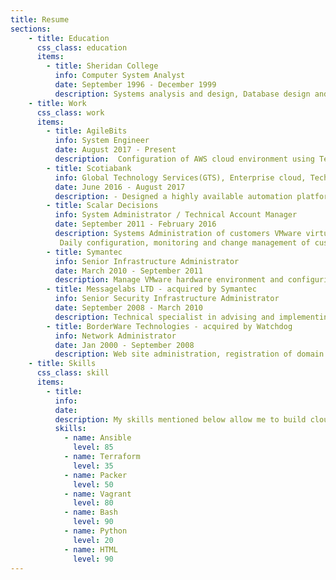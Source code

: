```yaml
---
title: Resume
sections:
    - title: Education
      css_class: education
      items:
        - title: Sheridan College
          info: Computer System Analyst
          date: September 1996 - December 1999
          description: Systems analysis and design, Database design and implementation, Database administration Data communications, Network configuration, Systems security, Project management 
    - title: Work
      css_class: work
      items:
        - title: AgileBits
          info: System Engineer
          date: August 2017 - Present
          description:  Configuration of AWS cloud environment using Terraform, cloud-init and ansible.
        - title: Scotiabank
          info: Global Technology Services(GTS), Enterprise cloud, Technical Specialist Automation
          date: June 2016 - August 2017
          description: - Designed a highly available automation platform leveraging Ansible core and Tower. Managed migration of manual procedures to an automated delivery platform. Integration of Ansible Tower, Exceedium, Active Directory, and Centrify to provide a central authentication and authorization systems for the automated platform. Created roles and playbooks for automating patching and provisioning of VMware virtual servers. 
        - title: Scalar Decisions
          info: System Administrator / Technical Account Manager
          date: September 2011 - February 2016
          description: Systems Administration of customers VMware virtual environment.
           Daily configuration, monitoring and change management of customers physical and virtual server infrastructure. 
        - title: Symantec
          info: Senior Infrastructure Administrator
          date: March 2010 - September 2011
          description: Manage VMware hardware environment and configuring virtual infrastructure for Quality assurance department. Providing monitoring, maintenance, analysis and resolution of Quality Assurance infrastructure, which consisted con Netapp, cisco switch's, ASA and Hp servers.
        - title: Messagelabs LTD - acquired by Symantec
          info: Senior Security Infrastructure Administrator
          date: September 2008 - March 2010
          description: Technical specialist in advising and implementing secure encrypted communication for large enterprise customers. Troubleshooting problems related to online encryption. Implementing tools to automate implementation of customers PKI configuration allowing for securing communication between their partners. Providing third level resolution to support team on advising on customer encryption level problems in isolating and correcting problems. Created online documentation within corporate wike on resolution and problem avoidance relating to encryption problems.
        - title: BorderWare Technologies - acquired by Watchdog
          info: Network Administrator
          date: Jan 2000 - September 2008
          description: Web site administration, registration of domain names, design and implementation of corporate websites. Designed an internal infrastructure consisting of DNS/DHCP, open source mail server, OpenLDAP, Nagios monitoring system, Samba file server, Blackberry server and Active directory environment. 
    - title: Skills
      css_class: skill
      items:
        - title:
          info:
          date:
          description: My skills mentioned below allow me to build cloud based infrastructure.
          skills:
            - name: Ansible
              level: 85
            - name: Terraform
              level: 35
            - name: Packer
              level: 50
            - name: Vagrant
              level: 80
            - name: Bash
              level: 90
            - name: Python
              level: 20
            - name: HTML
              level: 90            
---
```

